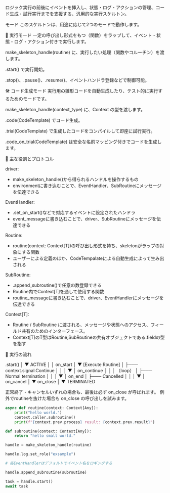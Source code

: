 

ロジック実行の前後にイベントを挿入し、状態・ログ・アクションの管理、コード生成・試行実行までを支援する、汎用的な実行スケルトン。


モード
このスケルトンは、用途に応じて2つのモードで動作します。

🚀 実行モード
一定の呼び出し形式をもつ（関数）をラップして、イベント・状態・ログ・アクション付きで実行します。

make_skeleton_handle(routine) に、実行したい処理（関数やコルーチン）を渡します。

.start() で実行開始。

.stop()、.pause()、.resume()、イベントハンドラ登録などで制御可能。


🛠 コード生成モード
実行用の雛形コードを自動生成したり、テスト的に実行するためのモードです。

make_skeleton_handle(context_type) に、Context の型を渡します。

.code(CodeTemplate) でコード生成。

.trial(CodeTemplate) で生成したコードをコンパイルして即座に試行実行。

.code_on_trial(CodeTemplate) は安全な名前マッピング付きでコードを生成します。



🔷 主な役割とプロトコル

driver:
- make_skeleton_handle()から得られるハンドルを操作するもの
- environmentに書き込むことで、EventHandler、SubRoutineにメッセージを伝達できる

EventHandler:
- .set_on_start()などで対応するイベントに設定されたハンドラ
- event_messageに書き込むことで、driver、SubRoutineにメッセージを伝達できる

Routine:
- routine(context: Context[T])の呼び出し形式を持ち、skeletonがラップの対象にする関数
- ユーザーによる定義のほか、CodeTempalateによる自動生成によって生み出される

SubRoutine:
- .append_subroutine()で任意の数登録できる
- Routine内でContext[T]を通して使用する関数
- routine_messageに書き込むことで、driver、EventHandlerにメッセージを伝達できる

Context[T]:
- Routine / SubRoutine に渡される、メッセージや状態へのアクセス、フィールド共有のためのインターフェース。
- Context[T]のT型はRoutine,SubRoutineの共有オブジェクトである.fieldの型を指す


🚀 実行の流れ

.start()
   │
   ▼
 ACTIVE
   │
   │  on_start
   │
   ▼
[Execute Routine]
   │
   ├─── context.signal.Continue
   │         │
   │         ▼
   │     on_continue
   │         │
   │       （loop）
   │
   ├─── Normal termination
   │         │
   │         ▼
   │      on_end
   │
   ├─── Cancelled
   │         │
   │         ▼
   │     on_cancel
   │
   ▼
on_close
   │
   ▼
TERMINATED

正常終了・キャンセルいずれの場合も、最後は必ず on_close が呼ばれます。
例外でroutineを抜けた場合も on_close の呼び出しを試みます。

```python
async def routine(context: Context[Any]):
    print("hello world.")
    context.caller.subroutine()
    print(f"{context.prev.process} result: {context.prev.result}")

def subroutine(context: Context[Any]):
    return "hello small world."

handle = make_skeleton_handle(routine)

handle.log.set_role("exsample")

# 各EventHandlerはデフォルトでイベント名をロギングする

handle.append_subroutine(subroutine)

task = handle.start()
await task

```